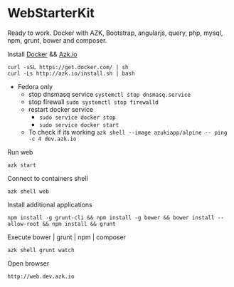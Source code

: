 # WebStarterKit
Ready to work. Docker with AZK, Bootstrap, angularjs, query, php, mysql, npm, grunt, bower and composer.

Install [Docker](https://www.docker.com/) && [Azk.io](http://docs.azk.io/en/installation/)
```
curl -sSL https://get.docker.com/ | sh
curl -Ls http://azk.io/install.sh | bash
```
* Fedora only
    * stop dnsmasq service `systemctl stop dnsmasq.service`
    * stop firewall `sudo systemctl stop firewalld`
    * restart docker service
        - `sudo service docker stop`
        - `sudo service docker start`
    * To check if its working `azk shell --image azukiapp/alpine -- ping -c 4 dev.azk.io`

Run web
```
azk start
```
Connect to containers shell
```
azk shell web
```
Install additional applications
```
npm install -g grunt-cli && npm install -g bower && bower install --allow-root && npm install && grunt
```
Execute bower | grunt | npm | composer
```
azk shell grunt watch
```
Open browser
```
http://web.dev.azk.io
```

